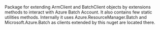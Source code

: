﻿Package for extending ArmClient and BatchClient objects by extensions methods to interact with Azure Batch Account. It also contains few static utilities methods.
Internally it uses Azure.ResourceManager.Batch and Microsoft.Azure.Batch as clients extended by this nuget are located there.